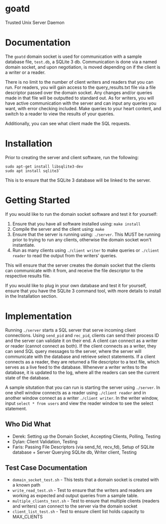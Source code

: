 # goatd
Trusted Unix Server Daemon

# Documentation
The `goatd` domain socket is used for communication with a sample database file, `test.db`, a SQLite 3 db. Communication is done via a named domain socket, and upon negotiation, is moved depending on if the client is a writer or a reader. 

There is no limit to the number of client writers and readers that you can run. For readers, you will gain access to the query_results.txt file via a file descriptor passed over the domain socket. Any changes and/or queries made in that file will be outputted to standard out. As for writers, you will have active communication with the server and can input any queries you want, with error checking included. Make queries to your heart content, and switch to a reader to view the results of your queries. 

Additionally, you can see what client made the SQL requests. 

# Installation
Prior to creating the server and client software, run the following:
```
sudo apt-get install libsqlite3-dev
sudo apt install sqlite3` 
```
This is to ensure that the SQLite 3 database will be linked to the server. 

# Getting Started
If you would like to run the domain socket software and test it for yourself:
1. Ensure that you have all software installed using: `make install` 
2. Compile the server and the client using: `make` 
3. Ensure that the server is running using: `./server`. This MUST be running prior to trying to run any clients, otherwise the domain socket won't instantiate. 
4. Run as many clients using `./client writer` to make queries or `./client reader` to read the output from the writers' queries. 

This will ensure that the server creates the domain socket that the clients can communicate with it from, and receive the file descriptor to the respective results file.

If you would like to plug in your own database and test it for yourself, ensure that you have the SQLite 3 command tool, with more details to install in the Installation section. 

# Implementation
Running `./server` starts a SQL server that serve incoming client connections. Using `send_pid` and `rec_pid`, clients can send their process ID and the server can validate it on their end. A client can connect as a writer or reader (cannot connect as both). If the client connects as a writer, they can send SQL query messages to the server, where the server will communicate with the database and retrieve select statements. If a client connects as a reader, they are returned a file descriptor to a text file, which serves as a live feed to the database. Whenever a writer writes to the database, it is updated to the log, where all the readers can see the current state of the database. 

A sample situtation that you can run is starting the server using `./server`. In one shell window connects as a reader using `./client reader` and in another window connect as a writer `./client writer`. In the writer window, input `select * from users` and view the reader window to see the select statement.




## Who Did What
- Derek: Setting up the Domain Socket, Accepting Clients, Polling, Testing
- Dylan: Client Validation, Testing
- Faris: Passing File Descriptors (via send_fd, recv_fd), Setup of SQLite database + Server Querying SQLite db, Writer client, Testing


## Test Case Documentation
- `domain_socket_test.sh` - This tests that a domain socket is created with a known path
- `write_read_test.sh` - Test to ensure that the writers and readers are working as expected and output queries from a sample table. 
- `multiple_clients_test.sh` - Test to ensure that multiple clients (readers and writers) can connect to the server via the domain socket
- `client_list_test.sh` - Test to ensure client list holds capacity to MAX_CLIENTS


